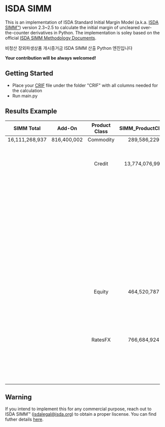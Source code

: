 # ISDA SIMM
This is an implementation of ISDA Standard Initial Margin Model (a.k.a. [ISDA SIMM™](https://www.isda.org/category/margin/isda-simm/)) version 2.3~2.5 to calculate the initial margin of uncleared over-the-counter derivatives in Python. The implementation is soley based on the official [ISDA SIMM Methodology Documents](https://www.isda.org/a/CeggE/ISDA-SIMM-v2.4-PUBLIC.pdf).

비청산 장외파생상품 개시증거금 ISDA SIMM 산출 Python 엔진입니다

**Your contribution will be always welcomed!**


## Getting Started
  - Place your [CRIF]([https://www.isda.org/a/owEDE/risk-data-standards-v1-36-public.pdf](https://www.isda.org/a/Pf2gE/ISDA-SIMM-v2.5.pdf)) file under the folder "CRIF" with all columns needed for the calculation
  - Run main.py

## Results Example
|     SIMM Total     |    Add-On   |  Product Class  |  SIMM_ProductClass  |  Risk Class  |    SIMM_RiskClass    |  Risk Measure  |    SIMM_RiskMeasure   |
|:------------------:|:-----------:|:---------------:|:-------------------:|:------------:|:--------------------:|:--------------:|:---------------------:|
|    16,111,268,937  | 816,400,002 |    Commodity    |        289,586,229  |   Commodity  |         289,586,229  |    Curvature   |        34,987,138     |
|                    |             |                 |                     |              |                      |      Delta     |       171,187,064     |
|                    |             |                 |                     |              |                      |      Vega      |        83,412,026     |
|                    |             |      Credit     |     13,774,076,995  |  CreditNonQ  |     11,473,625,787   |    Curvature   |             36,291    |
|                    |             |                 |                     |              |                      |      Delta     |   11,472,297,989      |
|                    |             |                 |                     |              |                      |      Vega      |          1,291,507    |
|                    |             |                 |                     |    CreditQ   |      3,933,746,616   |    BaseCorr    |          9,044,453    |
|                    |             |                 |                     |              |                      |    Curvature   |             33,042    |
|                    |             |                 |                     |              |                      |      Delta     |     3,922,360,448     |
|                    |             |                 |                     |              |                      |      Vega      |          2,308,673    |
|                    |             |                 |                     |    Equity    |          34,785,002  |    Curvature   |                    -  |
|                    |             |                 |                     |              |                      |      Delta     |        34,785,002     |
|                    |             |                 |                     |              |                      |      Vega      |                    -  |
|                    |             |                 |                     |      FX      |           7,064,086  |    Curvature   |                    -  |
|                    |             |                 |                     |              |                      |      Delta     |          7,064,086    |
|                    |             |                 |                     |              |                      |      Vega      |                    -  |
|                    |             |                 |                     |     Rates    |         192,531,632  |    Curvature   |                    -  |
|                    |             |                 |                     |              |                      |      Delta     |       192,531,632     |
|                    |             |                 |                     |              |                      |      Vega      |                    -  |
|                    |             |      Equity     |        464,520,787  |    Equity    |         235,482,184  |    Curvature   |          6,262,663    |
|                    |             |                 |                     |              |                      |      Delta     |       158,843,566     |
|                    |             |                 |                     |              |                      |      Vega      |        70,375,955     |
|                    |             |                 |                     |     Rates    |         330,171,266  |    Curvature   |                    -  |
|                    |             |                 |                     |              |                      |      Delta     |       330,171,266     |
|                    |             |                 |                     |              |                      |      Vega      |                    -  |
|                    |             |     RatesFX     |        766,684,924  |      FX      |          25,589,599  |    Curvature   |          9,061,235    |
|                    |             |                 |                     |              |                      |      Delta     |        11,926,343     |
|                    |             |                 |                     |              |                      |      Vega      |          4,602,021    |
|                    |             |                 |                     |     Rates    |         759,126,165  |    Curvature   |               1,947   |
|                    |             |                 |                     |              |                      |      Delta     |       759,108,218     |
|                    |             |                 |                     |              |                      |      Vega      |             16,000    |
## Warning
If you intend to implement this for any commercial purpose, reach out to ISDA SIMM™ (isdalegal@isda.org) to obtain a proper liscense. You can find futher details [here](https://www.isda.org/2021/04/08/isda-simm-licensing-faq/).
